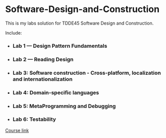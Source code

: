 # Software-Design-and-Construction

This is my labs solution for TDDE45 Software Design and Construction.

Include:

- ### Lab 1 — Design Pattern Fundamentals

- ### Lab 2 — Reading Design

- ### Lab 3: Software construction - Cross-platform, localization and internationalization

- ### Lab 4: Domain-specific languages

- ### Lab 5: MetaProgramming and Debugging

- ### Lab 6: Testability

[Course link](https://www.ida.liu.se/~TDDE45/info/courseinfo.en.shtml)

